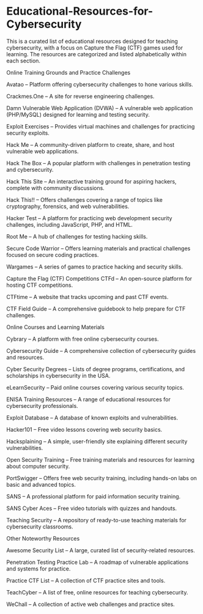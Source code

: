 # Educational-Resources-for-Cybersecurity

This is a curated list of educational resources designed for teaching cybersecurity, with a focus on Capture the Flag (CTF) games used for learning. The resources are categorized and listed alphabetically within each section.

Online Training Grounds and Practice Challenges

Avatao – Platform offering cybersecurity challenges to hone various skills.

Crackmes.One – A site for reverse engineering challenges.

Damn Vulnerable Web Application (DVWA) – A vulnerable web application (PHP/MySQL) designed for learning and testing security.

Exploit Exercises – Provides virtual machines and challenges for practicing security exploits.

Hack Me – A community-driven platform to create, share, and host vulnerable web applications.

Hack The Box – A popular platform with challenges in penetration testing and cybersecurity.

Hack This Site – An interactive training ground for aspiring hackers, complete with community discussions.

Hack This!! – Offers challenges covering a range of topics like cryptography, forensics, and web vulnerabilities.

Hacker Test – A platform for practicing web development security challenges, including JavaScript, PHP, and HTML.

Root Me – A hub of challenges for testing hacking skills.

Secure Code Warrior – Offers learning materials and practical challenges focused on secure coding practices.

Wargames – A series of games to practice hacking and security skills.


Capture the Flag (CTF) Competitions
CTFd – An open-source platform for hosting CTF competitions.

CTFtime – A website that tracks upcoming and past CTF events.

CTF Field Guide – A comprehensive guidebook to help prepare for CTF challenges.


Online Courses and Learning Materials

Cybrary – A platform with free online cybersecurity courses.

Cybersecurity Guide – A comprehensive collection of cybersecurity guides and resources.

Cyber Security Degrees – Lists of degree programs, certifications, and scholarships in cybersecurity in the USA.

eLearnSecurity – Paid online courses covering various security topics.

ENISA Training Resources – A range of educational resources for cybersecurity professionals.

Exploit Database – A database of known exploits and vulnerabilities.

Hacker101 – Free video lessons covering web security basics.

Hacksplaining – A simple, user-friendly site explaining different security vulnerabilities.

Open Security Training – Free training materials and resources for learning about computer security.

PortSwigger – Offers free web security training, including hands-on labs on basic and advanced topics.

SANS – A professional platform for paid information security training.

SANS Cyber Aces – Free video tutorials with quizzes and handouts.

Teaching Security – A repository of ready-to-use teaching materials for cybersecurity classrooms.

Other Noteworthy Resources

Awesome Security List – A large, curated list of security-related resources.

Penetration Testing Practice Lab – A roadmap of vulnerable applications and systems for practice.

Practice CTF List – A collection of CTF practice sites and tools.

TeachCyber – A list of free, online resources for teaching cybersecurity.

WeChall – A collection of active web challenges and practice sites.


